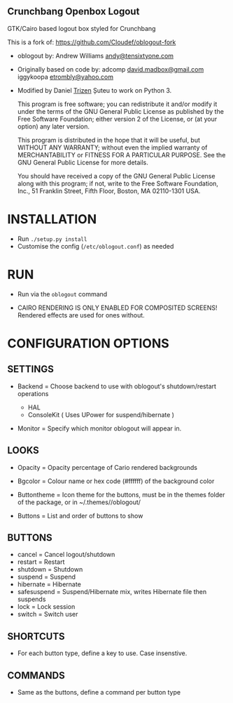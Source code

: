 ## Crunchbang Openbox Logout

GTK/Cairo based logout box styled for Crunchbang

This is a fork of: https://github.com/Cloudef/oblogout-fork

* oblogout by:
      Andrew Williams <andy@tensixtyone.com>

* Originally based on code by:
       adcomp <david.madbox@gmail.com>
       iggykoopa <etrombly@yahoo.com>

* Modified by Daniel [Trizen](https://github.com/trizen) Șuteu to work on Python 3.

    This program is free software; you can redistribute it and/or modify
    it under the terms of the GNU General Public License as published by
    the Free Software Foundation; either version 2 of the License, or
    (at your option) any later version.

    This program is distributed in the hope that it will be useful,
    but WITHOUT ANY WARRANTY; without even the implied warranty of
    MERCHANTABILITY or FITNESS FOR A PARTICULAR PURPOSE.  See the
    GNU General Public License for more details.

    You should have received a copy of the GNU General Public License along
    with this program; if not, write to the Free Software Foundation, Inc.,
    51 Franklin Street, Fifth Floor, Boston, MA 02110-1301 USA.

# INSTALLATION

 - Run `./setup.py install`
 - Customise the config (`/etc/oblogout.conf`) as needed

# RUN

 - Run via the `oblogout` command

 - CAIRO RENDERING IS ONLY ENABLED FOR COMPOSITED SCREENS!
   Rendered effects are used for ones without.

# CONFIGURATION OPTIONS

## SETTINGS

 - Backend  = Choose backend to use with oblogout's shutdown/restart operations
      - HAL
      - ConsoleKit ( Uses UPower for suspend/hibernate )

 - Monitor  = Specify which monitor oblogout will appear in.


## LOOKS

 - Opacity = Opacity percentage of Cario rendered backgrounds
 - Bgcolor = Colour name or hex code (#ffffff) of the background color

 - Buttontheme = Icon theme for the buttons, must be in the themes folder of the
                 package, or in ~/.themes/<name>/oblogout/
 - Buttons = List and order of buttons to show


## BUTTONS

 - cancel      = Cancel logout/shutdown
 - restart     = Restart
 - shutdown    = Shutdown
 - suspend     = Suspend
 - hibernate   = Hibernate
 - safesuspend = Suspend/Hibernate mix, writes Hibernate file then suspends
 - lock        = Lock session
 - switch      = Switch user


## SHORTCUTS

 - For each button type, define a key to use. Case insenstive.


## COMMANDS

 - Same as the buttons, define a command per button type
